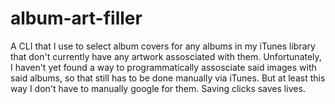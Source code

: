 # album-art-filler
A CLI that I use to select album covers for any albums in my iTunes library that don't currently have any artwork assosciated with them. Unfortunately, I haven't yet found a way to programmatically assosciate said images with said albums, so that still has to be done manually via iTunes. But at least this way I don't have to manually google for them. Saving clicks saves lives.
